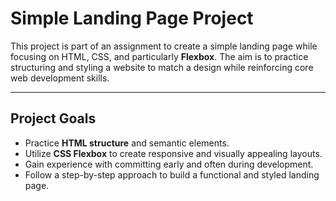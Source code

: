 # Simple Landing Page Project

This project is part of an assignment to create a simple landing page while focusing on HTML, CSS, and particularly **Flexbox**. The aim is to practice structuring and styling a website to match a design while reinforcing core web development skills.

---

## Project Goals
- Practice **HTML structure** and semantic elements.
- Utilize **CSS Flexbox** to create responsive and visually appealing layouts.
- Gain experience with committing early and often during development.
- Follow a step-by-step approach to build a functional and styled landing page.
